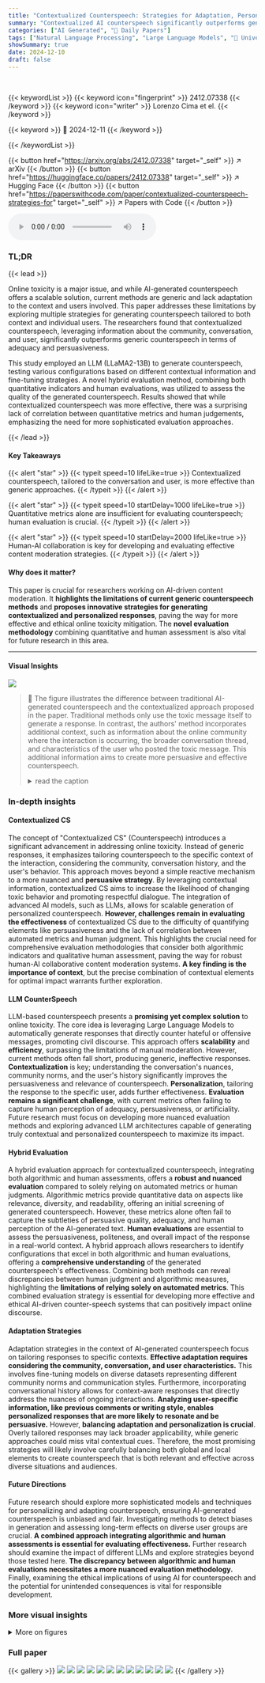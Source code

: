```yaml
---
title: "Contextualized Counterspeech: Strategies for Adaptation, Personalization, and Evaluation"
summary: "Contextualized AI counterspeech significantly outperforms generic methods by adapting to the moderation context and user, improving persuasiveness without sacrificing other qualities."
categories: ["AI Generated", "🤗 Daily Papers"]
tags: ["Natural Language Processing", "Large Language Models", "🏢 University of Pisa",]
showSummary: true
date: 2024-12-10
draft: false
---
```


<br>

{{< keywordList >}}
{{< keyword icon="fingerprint" >}} 2412.07338 {{< /keyword >}}
{{< keyword icon="writer" >}} Lorenzo Cima et el. {{< /keyword >}}
 
{{< keyword >}} 🤗 2024-12-11 {{< /keyword >}}
 
{{< /keywordList >}}

{{< button href="https://arxiv.org/abs/2412.07338" target="_self" >}}
↗ arXiv
{{< /button >}}
{{< button href="https://huggingface.co/papers/2412.07338" target="_self" >}}
↗ Hugging Face
{{< /button >}}
{{< button href="https://paperswithcode.com/paper/contextualized-counterspeech-strategies-for" target="_self" >}}
↗ Papers with Code
{{< /button >}}



<audio controls>
    <source src="https://ai-paper-reviewer.com/2412.07338/podcast.wav" type="audio/wav">
    Your browser does not support the audio element.
</audio>


### TL;DR


{{< lead >}}

Online toxicity is a major issue, and while AI-generated counterspeech offers a scalable solution, current methods are generic and lack adaptation to the context and users involved. This paper addresses these limitations by exploring multiple strategies for generating counterspeech tailored to both context and individual users.  The researchers found that contextualized counterspeech, leveraging information about the community, conversation, and user, significantly outperforms generic counterspeech in terms of adequacy and persuasiveness. 

This study employed an LLM (LLaMA2-13B) to generate counterspeech, testing various configurations based on different contextual information and fine-tuning strategies.  A novel hybrid evaluation method, combining both quantitative indicators and human evaluations, was utilized to assess the quality of the generated counterspeech. Results showed that while contextualized counterspeech was more effective,  there was a surprising lack of correlation between quantitative metrics and human judgements, emphasizing the need for more sophisticated evaluation approaches.

{{< /lead >}}


#### Key Takeaways

{{< alert "star" >}}
{{< typeit speed=10 lifeLike=true >}} Contextualized counterspeech, tailored to the conversation and user, is more effective than generic approaches. {{< /typeit >}}
{{< /alert >}}

{{< alert "star" >}}
{{< typeit speed=10 startDelay=1000 lifeLike=true >}} Quantitative metrics alone are insufficient for evaluating counterspeech; human evaluation is crucial. {{< /typeit >}}
{{< /alert >}}

{{< alert "star" >}}
{{< typeit speed=10 startDelay=2000 lifeLike=true >}} Human-AI collaboration is key for developing and evaluating effective content moderation strategies. {{< /typeit >}}
{{< /alert >}}

#### Why does it matter?
This paper is crucial for researchers working on AI-driven content moderation.  It **highlights the limitations of current generic counterspeech methods** and **proposes innovative strategies for generating contextualized and personalized responses**, paving the way for more effective and ethical online toxicity mitigation.  The **novel evaluation methodology** combining quantitative and human assessment is also vital for future research in this area.

------
#### Visual Insights



![](https://arxiv.org/html/2412.07338/extracted/6058375/img/contextual-counterspeech.png)

> 🔼 The figure illustrates the difference between traditional AI-generated counterspeech and the contextualized approach proposed in the paper. Traditional methods only use the toxic message itself to generate a response.  In contrast, the authors' method incorporates additional context, such as information about the online community where the interaction is occurring, the broader conversation thread, and characteristics of the user who posted the toxic message. This additional information aims to create more persuasive and effective counterspeech.
> <details>
> <summary>read the caption</summary>
> Figure 1. Current AI-generated counterspeech only leverages the content of the toxic message. Here, we generate contextualized counterspeech that also leverages information about the community, the conversation, and the moderated user to craft more persuasive responses.
> </details>







### In-depth insights


#### Contextualized CS
The concept of "Contextualized CS" (Counterspeech) introduces a significant advancement in addressing online toxicity.  Instead of generic responses, it emphasizes tailoring counterspeech to the specific context of the interaction, considering the community, conversation history, and the user's behavior. This approach moves beyond a simple reactive mechanism to a more nuanced and **persuasive strategy**. By leveraging contextual information, contextualized CS aims to increase the likelihood of changing toxic behavior and promoting respectful dialogue.  The integration of advanced AI models, such as LLMs, allows for scalable generation of personalized counterspeech. **However, challenges remain in evaluating the effectiveness** of contextualized CS due to the difficulty of quantifying elements like persuasiveness and the lack of correlation between automated metrics and human judgment. This highlights the crucial need for comprehensive evaluation methodologies that consider both algorithmic indicators and qualitative human assessment, paving the way for robust human-AI collaborative content moderation systems. **A key finding is the importance of context**, but the precise combination of contextual elements for optimal impact warrants further exploration.

#### LLM CounterSpeech
LLM-based counterspeech presents a **promising yet complex solution** to online toxicity.  The core idea is leveraging Large Language Models to automatically generate responses that directly counter hateful or offensive messages, promoting civil discourse.  This approach offers **scalability** and **efficiency**, surpassing the limitations of manual moderation.  However, current methods often fall short, producing generic, ineffective responses. **Contextualization** is key; understanding the conversation's nuances, community norms, and the user's history significantly improves the persuasiveness and relevance of counterspeech.  **Personalization**, tailoring the response to the specific user, adds further effectiveness.  **Evaluation remains a significant challenge**, with current metrics often failing to capture human perception of adequacy, persuasiveness, or artificiality.  Future research must focus on developing more nuanced evaluation methods and exploring advanced LLM architectures capable of generating truly contextual and personalized counterspeech to maximize its impact.

#### Hybrid Evaluation
A hybrid evaluation approach for contextualized counterspeech, integrating both algorithmic and human assessments, offers a **robust and nuanced evaluation** compared to solely relying on automated metrics or human judgments.  Algorithmic metrics provide quantitative data on aspects like relevance, diversity, and readability, offering an initial screening of generated counterspeech.  However, these metrics alone often fail to capture the subtleties of persuasive quality, adequacy, and human perception of the AI-generated text. **Human evaluations** are essential to assess the persuasiveness, politeness, and overall impact of the response in a real-world context.  A hybrid approach allows researchers to identify configurations that excel in both algorithmic and human evaluations, offering a **comprehensive understanding** of the generated counterspeech's effectiveness. Combining both methods can reveal discrepancies between human judgment and algorithmic measures,  highlighting the **limitations of relying solely on automated metrics**. This combined evaluation strategy is essential for developing more effective and ethical AI-driven counter-speech systems that can positively impact online discourse.

#### Adaptation Strategies
Adaptation strategies in the context of AI-generated counterspeech focus on tailoring responses to specific contexts.  **Effective adaptation requires considering the community, conversation, and user characteristics.**  This involves fine-tuning models on diverse datasets representing different community norms and communication styles.  Furthermore, incorporating conversational history allows for context-aware responses that directly address the nuances of ongoing interactions.  **Analyzing user-specific information, like previous comments or writing style, enables personalized responses that are more likely to resonate and be persuasive.**  However, **balancing adaptation and personalization is crucial**. Overly tailored responses may lack broader applicability, while generic approaches could miss vital contextual cues.  Therefore, the most promising strategies will likely involve carefully balancing both global and local elements to create counterspeech that is both relevant and effective across diverse situations and audiences.

#### Future Directions
Future research should explore more sophisticated models and techniques for personalizing and adapting counterspeech, ensuring AI-generated counterspeech is unbiased and fair.  Investigating methods to detect biases in generation and assessing long-term effects on diverse user groups are crucial.  **A combined approach integrating algorithmic and human assessments is essential for evaluating effectiveness.**  Further research should examine the impact of different LLMs and explore strategies beyond those tested here.  **The discrepancy between algorithmic and human evaluations necessitates a more nuanced evaluation methodology.**  Finally, examining the ethical implications of using AI for counterspeech and the potential for unintended consequences is vital for responsible development.


### More visual insights

<details>
<summary>More on figures
</summary>


![](https://arxiv.org/html/2412.07338/extracted/6058375/img/factors.png)

> 🔼 Figure 2 presents a detailed analysis of how different factors influence the performance of the contextualized counterspeech model. For each factor (e.g., fine-tuning with a specific dataset, incorporating conversation history), the figure displays teal and sand dots representing the average performance when the factor is present or absent, respectively.  The performance is measured across multiple indicators (relevance, diversity, readability, toxicity, adaptation, personalization), showing the impact of each factor on each metric. Upward arrows indicate higher values are preferable for the given metric, while downward arrows indicate lower values are better.
> <details>
> <summary>read the caption</summary>
> Figure 2. Algorithmic evaluation results for each factor. For each factor (y axis) and indicator (panels), the teal dot shows the mean value of the indicator when the factor is used in the evaluated configurations, while the sand dot indicates the mean value of the indicator when the factor is not used. Arrows specify whether larger ↑↑\uparrow↑ or smaller ↓↓\downarrow↓ scores are better.
> </details>



![](https://arxiv.org/html/2412.07338/x1.png)

> 🔼 Figure 3 presents the results of a human evaluation comparing different configurations of an AI-generated counterspeech system to a baseline model. The evaluation was performed under non-contextual conditions, meaning participants only saw the toxic message and the generated counterspeech, not additional context.  The figure displays effect sizes and confidence intervals for several key aspects of the counterspeech: relevance, adequacy, truthfulness, persuasiveness towards the toxic user, persuasiveness in steering the conversation, and artificiality.  Statistical significance (p-values) are indicated by asterisks, with *** denoting p < 0.01.
> <details>
> <summary>read the caption</summary>
> Figure 3. Human evaluation results (non-contextual condition). Effect sizes and confidence intervals of the scores assigned to several configurations compared to the baseline. Statistical significance: ***: p<0.01𝑝0.01p<0.01italic_p < 0.01.
> </details>



![](https://arxiv.org/html/2412.07338/x2.png)

> 🔼 Figure 4 presents the results of a human evaluation of AI-generated counterspeech, focusing on the impact of providing contextual information.  It compares seven different configurations of the AI model, including a baseline (Ba) and variations incorporating adaptation and personalization strategies. The graph displays effect sizes and confidence intervals for six key metrics: relevance, adequacy, truthfulness, persuasiveness (towards the toxic user), persuasiveness (towards the overall conversation), and artificiality.  Statistical significance levels (***, **, *) are indicated for comparisons against the baseline, indicating the statistical strength of observed differences. The contextual condition refers to experiments where additional context about the conversation and user was provided to the AI. The figure highlights the relative effectiveness of different model configurations under contextual conditions. 
> <details>
> <summary>read the caption</summary>
> Figure 4. Human evaluation results (contextual condition). Effect sizes and confidence intervals of the scores assigned to several configurations compared to the baseline. Statistical significance: ***: p<0.01𝑝0.01p<0.01italic_p < 0.01, **: p<0.05𝑝0.05p<0.05italic_p < 0.05, *: p<0.1𝑝0.1p<0.1italic_p < 0.1.
> </details>



![](https://arxiv.org/html/2412.07338/)

> 🔼 Figure 5 presents a comparison of human evaluation results obtained under two conditions: one where participants received contextual information alongside the toxic message and generated counterspeech (contextual condition), and another where they only received the toxic message and counterspeech (non-contextual condition).  The figure displays effect sizes and confidence intervals for several key aspects of the counterspeech, including relevance, adequacy, truthfulness, persuasiveness towards the toxic user and the overall conversation, and the perceived artificiality of the generated response.  Statistical significance levels are indicated using asterisks: *** for p<0.01, ** for p<0.05, and * for p<0.1, to show the differences between the contextual and non-contextual conditions for each configuration.
> <details>
> <summary>read the caption</summary>
> Figure 5. Differences in human evaluation results between the contextual and non-contextual conditions. Statistical significance: ***: p<0.01𝑝0.01p<0.01italic_p < 0.01, **: p<0.05𝑝0.05p<0.05italic_p < 0.05, *: p<0.1𝑝0.1p<0.1italic_p < 0.1.
> </details>



![](https://arxiv.org/html/2412.07338/extracted/6058375/img/evaluation_rankings.png)

> 🔼 This figure displays the aggregated rankings of seven configurations of a large language model (LLM) for generating counterspeech.  The rankings are based on two types of evaluations: algorithmic (using quantitative indicators such as relevance, diversity, readability, toxicity, adaptation, and personalization) and human (using crowd-sourced ratings on the same aspects, with and without providing the context surrounding the toxic message). The figure visually represents how the configurations performed across various aspects of counterspeech generation in both the algorithmic and human evaluations, allowing for a comparison of the two evaluation methods and highlighting any discrepancies between them. The configurations incorporate various contextual factors such as community style, conversation history, and user-specific information to generate more persuasive and tailored responses.
> <details>
> <summary>read the caption</summary>
> Figure 6. Aggregated rankings of the selected configurations, based on algorithmic and human evaluations.
> </details>



![](https://arxiv.org/html/2412.07338/x4.png)

> 🔼 Figure 7 presents the results of a human evaluation focusing on participants who use social media very frequently. The evaluation was conducted under non-contextual conditions, meaning participants only saw the toxic messages and the generated counterspeech responses.  The figure shows statistical comparisons of seven different configurations of a large language model (LLM) used for generating counterspeech, comparing each configuration to a baseline.  Statistical significance is indicated using asterisks: *** represents p<0.01 (highly significant), and ** represents p<0.05 (significant). The figure visualizes the effect sizes and confidence intervals for several metrics, including relevance, adequacy, truthfulness, persuasiveness towards the toxic user and the conversation, and artificiality of the generated counterspeech. 
> <details>
> <summary>read the caption</summary>
> Figure 7. Human evaluation results (non-contextual condition) based on answers from those participants who reported using social media “very often”. Statistical significance: ***: p<0.01𝑝0.01p<0.01italic_p < 0.01, **: p<0.05𝑝0.05p<0.05italic_p < 0.05.
> </details>



</details>






### Full paper

{{< gallery >}}
<img src="https://ai-paper-reviewer.com/2412.07338/1.png" class="grid-w50 md:grid-w33 xl:grid-w25" />
<img src="https://ai-paper-reviewer.com/2412.07338/2.png" class="grid-w50 md:grid-w33 xl:grid-w25" />
<img src="https://ai-paper-reviewer.com/2412.07338/3.png" class="grid-w50 md:grid-w33 xl:grid-w25" />
<img src="https://ai-paper-reviewer.com/2412.07338/4.png" class="grid-w50 md:grid-w33 xl:grid-w25" />
<img src="https://ai-paper-reviewer.com/2412.07338/5.png" class="grid-w50 md:grid-w33 xl:grid-w25" />
<img src="https://ai-paper-reviewer.com/2412.07338/6.png" class="grid-w50 md:grid-w33 xl:grid-w25" />
<img src="https://ai-paper-reviewer.com/2412.07338/7.png" class="grid-w50 md:grid-w33 xl:grid-w25" />
<img src="https://ai-paper-reviewer.com/2412.07338/8.png" class="grid-w50 md:grid-w33 xl:grid-w25" />
<img src="https://ai-paper-reviewer.com/2412.07338/9.png" class="grid-w50 md:grid-w33 xl:grid-w25" />
<img src="https://ai-paper-reviewer.com/2412.07338/10.png" class="grid-w50 md:grid-w33 xl:grid-w25" />
<img src="https://ai-paper-reviewer.com/2412.07338/11.png" class="grid-w50 md:grid-w33 xl:grid-w25" />
<img src="https://ai-paper-reviewer.com/2412.07338/12.png" class="grid-w50 md:grid-w33 xl:grid-w25" />
{{< /gallery >}}